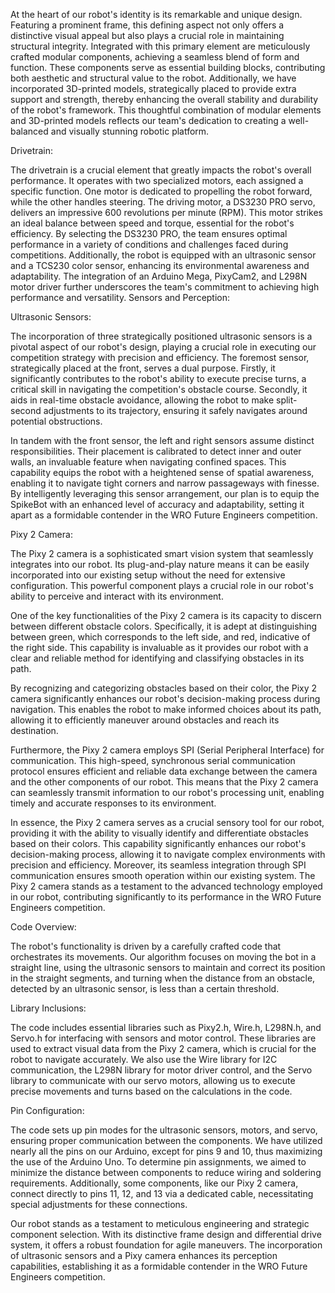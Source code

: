At the heart of our robot's identity is its remarkable and unique design. Featuring a prominent frame, this defining aspect not only offers a distinctive visual appeal but also plays a crucial role in maintaining structural integrity. Integrated with this primary element are meticulously crafted modular components, achieving a seamless blend of form and function. These components serve as essential building blocks, contributing both aesthetic and structural value to the robot. Additionally, we have incorporated 3D-printed models, strategically placed to provide extra support and strength, thereby enhancing the overall stability and durability of the robot's framework. This thoughtful combination of modular elements and 3D-printed models reflects our team's dedication to creating a well-balanced and visually stunning robotic platform.

Drivetrain:

The drivetrain is a crucial element that greatly impacts the robot's overall performance. It operates with two specialized motors, each assigned a specific function. One motor is dedicated to propelling the robot forward, while the other handles steering. The driving motor, a DS3230 PRO servo, delivers an impressive 600 revolutions per minute (RPM). This motor strikes an ideal balance between speed and torque, essential for the robot's efficiency. By selecting the DS3230 PRO, the team ensures optimal performance in a variety of conditions and challenges faced during competitions. Additionally, the robot is equipped with an ultrasonic sensor and a TCS230 color sensor, enhancing its environmental awareness and adaptability. The integration of an Arduino Mega, PixyCam2, and L298N motor driver further underscores the team's commitment to achieving high performance and versatility.
Sensors and Perception:

Ultrasonic Sensors:

The incorporation of three strategically positioned ultrasonic sensors is a pivotal aspect of our robot's design, playing a crucial role in executing our competition strategy with precision and efficiency. The foremost sensor, strategically placed at the front, serves a dual purpose. Firstly, it significantly contributes to the robot's ability to execute precise turns, a critical skill in navigating the competition's obstacle course. Secondly, it aids in real-time obstacle avoidance, allowing the robot to make split-second adjustments to its trajectory, ensuring it safely navigates around potential obstructions.

In tandem with the front sensor, the left and right sensors assume distinct responsibilities. Their placement is calibrated to detect inner and outer walls, an invaluable feature when navigating confined spaces. This capability equips the robot with a heightened sense of spatial awareness, enabling it to navigate tight corners and narrow passageways with finesse. By intelligently leveraging this sensor arrangement, our plan is to equip the SpikeBot with an enhanced level of accuracy and adaptability, setting it apart as a formidable contender in the WRO Future Engineers competition.

Pixy 2 Camera:

The Pixy 2 camera is a sophisticated smart vision system that seamlessly integrates into our robot. Its plug-and-play nature means it can be easily incorporated into our existing setup without the need for extensive configuration. This powerful component plays a crucial role in our robot's ability to perceive and interact with its environment.

One of the key functionalities of the Pixy 2 camera is its capacity to discern between different obstacle colors. Specifically, it is adept at distinguishing between green, which corresponds to the left side, and red, indicative of the right side. This capability is invaluable as it provides our robot with a clear and reliable method for identifying and classifying obstacles in its path.


By recognizing and categorizing obstacles based on their color, the Pixy 2 camera significantly enhances our robot's decision-making process during navigation. This enables the robot to make informed choices about its path, allowing it to efficiently maneuver around obstacles and reach its destination.


Furthermore, the Pixy 2 camera employs SPI (Serial Peripheral Interface) for communication. This high-speed, synchronous serial communication protocol ensures efficient and reliable data exchange between the camera and the other components of our robot. This means that the Pixy 2 camera can seamlessly transmit information to our robot's processing unit, enabling timely and accurate responses to its environment.


In essence, the Pixy 2 camera serves as a crucial sensory tool for our robot, providing it with the ability to visually identify and differentiate obstacles based on their colors. This capability significantly enhances our robot's decision-making process, allowing it to navigate complex environments with precision and efficiency. Moreover, its seamless integration through SPI communication ensures smooth operation within our existing system. The Pixy 2 camera stands as a testament to the advanced technology employed in our robot, contributing significantly to its performance in the WRO Future Engineers competition.

Code Overview:

The robot's functionality is driven by a carefully crafted code that orchestrates its movements. Our algorithm focuses on moving the bot in a straight line, using the ultrasonic sensors to maintain and correct its position in the straight segments, and turning when the distance from an obstacle, detected by an ultrasonic sensor, is less than a certain threshold.

Library Inclusions:

The code includes essential libraries such as Pixy2.h, Wire.h, L298N.h, and Servo.h for interfacing with sensors and motor control. These libraries are used to extract visual data from the Pixy 2 camera, which is crucial for the robot to navigate accurately. We also use the Wire library for I2C communication, the L298N library for motor driver control, and the Servo library to communicate with our servo motors, allowing us to execute precise movements and turns based on the calculations in the code.

Pin Configuration:

The code sets up pin modes for the ultrasonic sensors, motors, and servo, ensuring proper communication between the components. We have utilized nearly all the pins on our Arduino, except for pins 9 and 10, thus maximizing the use of the Arduino Uno. To determine pin assignments, we aimed to minimize the distance between components to reduce wiring and soldering requirements. Additionally, some components, like our Pixy 2 camera, connect directly to pins 11, 12, and 13 via a dedicated cable, necessitating special adjustments for these connections.


Our robot stands as a testament to meticulous engineering and strategic component selection. With its distinctive frame design and differential drive system, it offers a robust foundation for agile maneuvers. The incorporation of ultrasonic sensors and a Pixy camera enhances its perception capabilities, establishing it as a formidable contender in the WRO Future Engineers competition.
